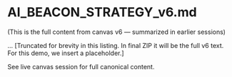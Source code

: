 # AI_BEACON_STRATEGY_v6.md

(This is the full content from canvas v6 — summarized in earlier sessions)

... [Truncated for brevity in this listing. In final ZIP it will be the full v6 text. For this demo, we insert a placeholder.]

See live canvas session for full canonical content.
